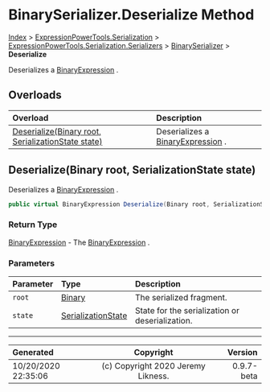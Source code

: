 ﻿# BinarySerializer.Deserialize Method

[Index](../index.md) > [ExpressionPowerTools.Serialization](ExpressionPowerTools.Serialization.a.md) > [ExpressionPowerTools.Serialization.Serializers](ExpressionPowerTools.Serialization.Serializers.n.md) > [BinarySerializer](ExpressionPowerTools.Serialization.Serializers.BinarySerializer.cs.md) > **Deserialize**

Deserializes a [BinaryExpression](https://docs.microsoft.com/dotnet/api/system.linq.expressions.binaryexpression) .

## Overloads

| Overload | Description |
| :-- | :-- |
| [Deserialize(Binary root, SerializationState state)](#deserializebinary-root-serializationstate-state) | Deserializes a [BinaryExpression](https://docs.microsoft.com/dotnet/api/system.linq.expressions.binaryexpression) . |
## Deserialize(Binary root, SerializationState state)

Deserializes a [BinaryExpression](https://docs.microsoft.com/dotnet/api/system.linq.expressions.binaryexpression) .

```csharp
public virtual BinaryExpression Deserialize(Binary root, SerializationState state)
```

### Return Type

 [BinaryExpression](https://docs.microsoft.com/dotnet/api/system.linq.expressions.binaryexpression)  - The [BinaryExpression](https://docs.microsoft.com/dotnet/api/system.linq.expressions.binaryexpression) .

### Parameters

| Parameter | Type | Description |
| :-- | :-- | :-- |
| `root` | [Binary](ExpressionPowerTools.Serialization.Serializers.Binary.cs.md) | The serialized fragment. |
| `state` | [SerializationState](ExpressionPowerTools.Serialization.Serializers.SerializationState.cs.md) | State for the serialization or deserialization. |



---

| Generated | Copyright | Version |
| :-- | :-: | --: |
| 10/20/2020 22:35:06 | (c) Copyright 2020 Jeremy Likness. | 0.9.7-beta |

